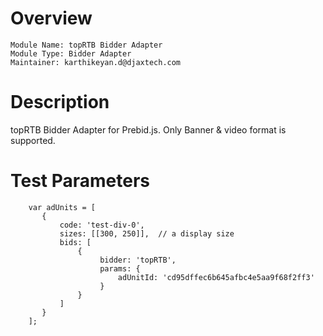 # Overview

```
Module Name: topRTB Bidder Adapter
Module Type: Bidder Adapter
Maintainer: karthikeyan.d@djaxtech.com
```

# Description

topRTB Bidder Adapter for Prebid.js. 
Only Banner & video format is supported.

# Test Parameters
```
    var adUnits = [
       {
           code: 'test-div-0',
           sizes: [[300, 250]],  // a display size
           bids: [
               {
                    bidder: 'topRTB',
                    params: {
                        adUnitId: 'cd95dffec6b645afbc4e5aa9f68f2ff3'
                    }
               }
           ]
       }
    ];
```
